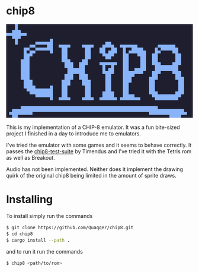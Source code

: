 # chip8

![My drawing of a CHIP-8 logo](https://github.com/Quaqqer/chip8/blob/master/res/chip8.png)

This is my implementation of a CHIP-8 emulator.
It was a fun bite-sized project I finished in a day to introduce me to
emulators.

I've tried the emulator with some games and it seems to behave correctly.
It passes the [chip8-test-suite](https://github.com/Timendus/chip8-test-suite)
by Timendus and I've tried it with the Tetris rom as well as Breakout.

Audio has not been implemented. Neither does it implement the drawing quirk of
the original chip8 being limited in the amount of sprite draws.

# Installing

To install simply run the commands

```bash
$ git clone https://github.com/Quaqqer/chip8.git
$ cd chip8
$ cargo install --path .
```

and to run it run the commands

```bash
$ chip8 <path/to/rom>
```
